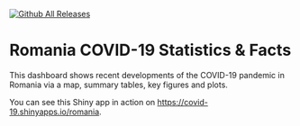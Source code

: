 [![Github All Releases](https://img.shields.io/github/downloads/alexdum/covid19-romania/v0.4-1/total?style=plastic)]()



# Romania COVID-19 Statistics & Facts 

This dashboard shows recent developments of the COVID-19 pandemic in Romania via a map, summary tables, key figures and plots.

You can see this Shiny app in action on https://covid-19.shinyapps.io/romania.
